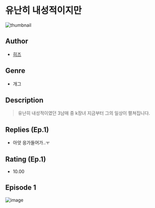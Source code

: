 # 유난히 내성적이지만
![thumbnail](https://image-comic.pstatic.net/user_contents_data/challenge_comic/2023/05/24/309061/upload_3977295539140114227_480x623.jpeg)

## Author
- [히즈](https://comic.naver.com/artistTitle?id=309061)

## Genre
- 개그

## Description
> 유난히 내성적이였던 3남매 중 k장녀 지금부터 그의 일상이 펼쳐집니다.

## Replies (Ep.1)
- 아앗 응가들어가..ㅜ

## Rating (Ep.1)
- 10.00

## Episode 1
![image](https://image-comic.pstatic.net/user_contents_data/challenge_comic/2023/05/25/309061/upload_7162188379595432801.jpeg)
